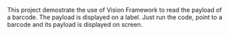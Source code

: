 This project demostrate the use of Vision Framework to read the payload of a barcode.
The payload is displayed on a label.
Just run the code, point to a barcode and its payload is displayed on screen.
